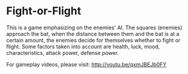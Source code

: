 Fight-or-Flight
===============
This is a game emphasizing on the enemies' AI. The squares (enemies) approach the bat, when the distance between them and the bat is at a certain amount, the enemies decide for themselves whether to fight or flight. Some factors taken into account are health, luck, mood, characteristics, attack power, defense power.

For gameplay videos, please visit: http://youtu.be/qxmJBEJb0FY

